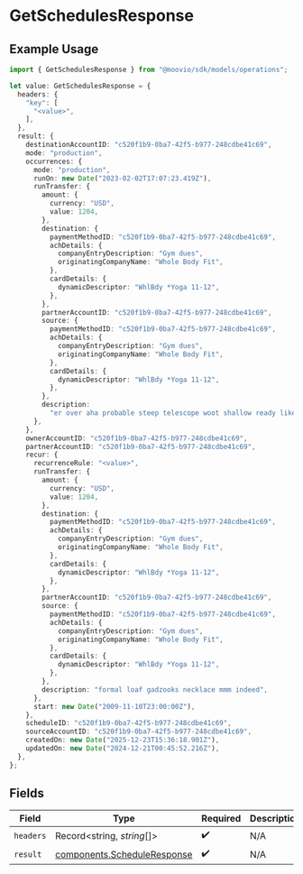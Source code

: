 # GetSchedulesResponse

## Example Usage

```typescript
import { GetSchedulesResponse } from "@moovio/sdk/models/operations";

let value: GetSchedulesResponse = {
  headers: {
    "key": [
      "<value>",
    ],
  },
  result: {
    destinationAccountID: "c520f1b9-0ba7-42f5-b977-248cdbe41c69",
    mode: "production",
    occurrences: {
      mode: "production",
      runOn: new Date("2023-02-02T17:07:23.419Z"),
      runTransfer: {
        amount: {
          currency: "USD",
          value: 1204,
        },
        destination: {
          paymentMethodID: "c520f1b9-0ba7-42f5-b977-248cdbe41c69",
          achDetails: {
            companyEntryDescription: "Gym dues",
            originatingCompanyName: "Whole Body Fit",
          },
          cardDetails: {
            dynamicDescriptor: "WhlBdy *Yoga 11-12",
          },
        },
        partnerAccountID: "c520f1b9-0ba7-42f5-b977-248cdbe41c69",
        source: {
          paymentMethodID: "c520f1b9-0ba7-42f5-b977-248cdbe41c69",
          achDetails: {
            companyEntryDescription: "Gym dues",
            originatingCompanyName: "Whole Body Fit",
          },
          cardDetails: {
            dynamicDescriptor: "WhlBdy *Yoga 11-12",
          },
        },
        description:
          "er over aha probable steep telescope woot shallow ready likely",
      },
    },
    ownerAccountID: "c520f1b9-0ba7-42f5-b977-248cdbe41c69",
    partnerAccountID: "c520f1b9-0ba7-42f5-b977-248cdbe41c69",
    recur: {
      recurrenceRule: "<value>",
      runTransfer: {
        amount: {
          currency: "USD",
          value: 1204,
        },
        destination: {
          paymentMethodID: "c520f1b9-0ba7-42f5-b977-248cdbe41c69",
          achDetails: {
            companyEntryDescription: "Gym dues",
            originatingCompanyName: "Whole Body Fit",
          },
          cardDetails: {
            dynamicDescriptor: "WhlBdy *Yoga 11-12",
          },
        },
        partnerAccountID: "c520f1b9-0ba7-42f5-b977-248cdbe41c69",
        source: {
          paymentMethodID: "c520f1b9-0ba7-42f5-b977-248cdbe41c69",
          achDetails: {
            companyEntryDescription: "Gym dues",
            originatingCompanyName: "Whole Body Fit",
          },
          cardDetails: {
            dynamicDescriptor: "WhlBdy *Yoga 11-12",
          },
        },
        description: "formal loaf gadzooks necklace mmm indeed",
      },
      start: new Date("2009-11-10T23:00:00Z"),
    },
    scheduleID: "c520f1b9-0ba7-42f5-b977-248cdbe41c69",
    sourceAccountID: "c520f1b9-0ba7-42f5-b977-248cdbe41c69",
    createdOn: new Date("2025-12-23T15:36:18.901Z"),
    updatedOn: new Date("2024-12-21T00:45:52.216Z"),
  },
};
```

## Fields

| Field                                                                      | Type                                                                       | Required                                                                   | Description                                                                |
| -------------------------------------------------------------------------- | -------------------------------------------------------------------------- | -------------------------------------------------------------------------- | -------------------------------------------------------------------------- |
| `headers`                                                                  | Record<string, *string*[]>                                                 | :heavy_check_mark:                                                         | N/A                                                                        |
| `result`                                                                   | [components.ScheduleResponse](../../models/components/scheduleresponse.md) | :heavy_check_mark:                                                         | N/A                                                                        |